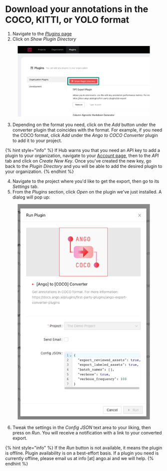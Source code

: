 # Download your annotations in the COCO, KITTI, or YOLO format

1. Navigate to the [_Plugins_ page](https://hub.ango.ai/plugin)
2. Click on _Show Plugin Directory_

<figure><img src="../.gitbook/assets/image (10).png" alt=""><figcaption></figcaption></figure>

3. Depending on the format you need, click on the _Add_ button under the converter plugin that coincides with the format. For example, if you need the COCO format, click _Add_ under the _Ango to COCO Converter_ plugin to add it to your project.

{% hint style="info" %}
If Hub warns you that you need an API key to add a plugin to your organization, navigate to your [Account page](https://hub.ango.ai/account), then to the _API_ tab and click on _Create New Key_. Once you've created the new key, go back to the _Plugin Directory_ and you will be able to add the desired plugin to your organization.
{% endhint %}

4. Navigate to the project where you'd like to get the export, then go to its _Settings_ tab.
5. From the _Plugins_ section, click _Open_ on the plugin we've just installed. A dialog will pop up:

<figure><img src="../.gitbook/assets/image (3) (2).png" alt=""><figcaption></figcaption></figure>

6. Tweak the settings in the _Config JSON_ text area to your liking, then press on _Run_. You will receive a notification with a link to your converted export.

{% hint style="info" %}
If the _Run_ button is not available, it means the plugin is offline. Plugin availability is on a best-effort basis. If a plugin you need is currently offline, please email us at info \[at] ango.ai and we will help.
{% endhint %}
